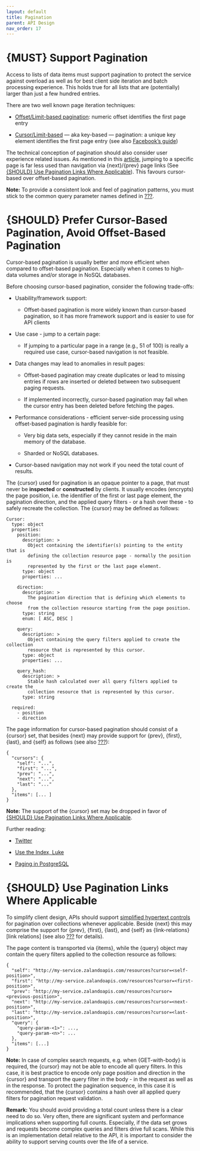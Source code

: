 ```yaml
---
layout: default
title: Pagination
parent: API Design
nav_order: 17
---
```


{MUST} Support Pagination
=========================

Access to lists of data items must support pagination to protect the service against overload as well as for best client side iteration and batch processing experience. This holds true for all lists that are (potentially) larger than just a few hundred entries.

There are two well known page iteration techniques:

-   [Offset/Limit-based pagination](https://developer.infoconnect.com/paging-results): numeric offset identifies the first page entry

-   [Cursor/Limit-based](https://dev.twitter.com/overview/api/cursoring) — aka key-based — pagination: a unique key element identifies the first page entry (see also [Facebook’s guide](https://developers.facebook.com/docs/graph-api/using-graph-api/v2.4#paging))

The technical conception of pagination should also consider user experience related issues. As mentioned in this [article](https://www.smashingmagazine.com/2016/03/pagination-infinite-scrolling-load-more-buttons/), jumping to a specific page is far less used than navigation via {next}/{prev} page links (See [{SHOULD} Use Pagination Links Where Applicable](#161)). This favours cursor-based over offset-based pagination.

**Note:** To provide a consistent look and feel of pagination patterns, you must stick to the common query parameter names defined in [???](#137).

{SHOULD} Prefer Cursor-Based Pagination, Avoid Offset-Based Pagination
======================================================================

Cursor-based pagination is usually better and more efficient when compared to offset-based pagination. Especially when it comes to high-data volumes and/or storage in NoSQL databases.

Before choosing cursor-based pagination, consider the following trade-offs:

-   Usability/framework support:

    -   Offset-based pagination is more widely known than cursor-based pagination, so it has more framework support and is easier to use for API clients

-   Use case - jump to a certain page:

    -   If jumping to a particular page in a range (e.g., 51 of 100) is really a required use case, cursor-based navigation is not feasible.

-   Data changes may lead to anomalies in result pages:

    -   Offset-based pagination may create duplicates or lead to missing entries if rows are inserted or deleted between two subsequent paging requests.

    -   If implemented incorrectly, cursor-based pagination may fail when the cursor entry has been deleted before fetching the pages.

-   Performance considerations - efficient server-side processing using offset-based pagination is hardly feasible for:

    -   Very big data sets, especially if they cannot reside in the main memory of the database.

    -   Sharded or NoSQL databases.

-   Cursor-based navigation may not work if you need the total count of results.

The {cursor} used for pagination is an opaque pointer to a page, that must never be **inspected** or **constructed** by clients. It usually encodes (encrypts) the page position, i.e. the identifier of the first or last page element, the pagination direction, and the applied query filters - or a hash over these - to safely recreate the collection. The {cursor} may be defined as follows:

    Cursor:
      type: object
      properties:
        position:
          description: >
            Object containing the identifier(s) pointing to the entity that is
            defining the collection resource page - normally the position is
            represented by the first or the last page element.
          type: object
          properties: ...

        direction:
          description: >
            The pagination direction that is defining which elements to choose
            from the collection resource starting from the page position.
          type: string
          enum: [ ASC, DESC ]

        query:
          description: >
            Object containing the query filters applied to create the collection
            resource that is represented by this cursor.
          type: object
          properties: ...

        query_hash:
          description: >
            Stable hash calculated over all query filters applied to create the
            collection resource that is represented by this cursor.
          type: string

      required:
        - position
        - direction

The page information for cursor-based pagination should consist of a {cursor} set, that besides {next} may provide support for {prev}, {first}, {last}, and {self} as follows (see also [???](#link-relation-fields)):

    {
      "cursors": {
        "self": "...",
        "first": "...",
        "prev": "...",
        "next": "...",
        "last": "..."
      },
      "items": [... ]
    }

**Note:** The support of the {cursor} set may be dropped in favor of [{SHOULD} Use Pagination Links Where Applicable](#161).

Further reading:

-   [Twitter](https://dev.twitter.com/rest/public/timelines)

-   [Use the Index, Luke](http://use-the-index-luke.com/no-offset)

-   [Paging in PostgreSQL](https://www.citusdata.com/blog/1872-joe-nelson/409-five-ways-paginate-postgres-basic-exotic)

{SHOULD} Use Pagination Links Where Applicable
==============================================

To simplify client design, APIs should support [simplified hypertext controls](#165) for pagination over collections whenever applicable. Beside {next} this may comprise the support for {prev}, {first}, {last}, and {self} as {link-relations}\[link relations\] (see also [???](#link-relation-fields) for details).

The page content is transported via {items}, while the {query} object may contain the query filters applied to the collection resource as follows:

    {
      "self": "http://my-service.zalandoapis.com/resources?cursor=<self-position>",
      "first": "http://my-service.zalandoapis.com/resources?cursor=<first-position>",
      "prev": "http://my-service.zalandoapis.com/resources?cursor=<previous-position>",
      "next": "http://my-service.zalandoapis.com/resources?cursor=<next-position>",
      "last": "http://my-service.zalandoapis.com/resources?cursor=<last-position>",
      "query": {
        "query-param-<1>": ...,
        "query-param-<n>": ...
      },
      "items": [...]
    }

**Note:** In case of complex search requests, e.g. when {GET-with-body} is required, the {cursor} may not be able to encode all query filters. In this case, it is best practice to encode only page position and direction in the {cursor} and transport the query filter in the body - in the request as well as in the response. To protect the pagination sequence, in this case it is recommended, that the {cursor} contains a hash over all applied query filters for pagination request validation.

**Remark:** You should avoid providing a total count unless there is a clear need to do so. Very often, there are significant system and performance implications when supporting full counts. Especially, if the data set grows and requests become complex queries and filters drive full scans. While this is an implementation detail relative to the API, it is important to consider the ability to support serving counts over the life of a service.
